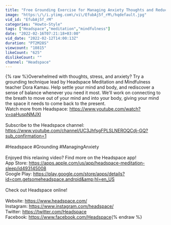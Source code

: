 ```yaml
---
title: "Free Grounding Exercise for Managing Anxiety Thoughts and Reducing Stress"
image: "https:\/\/i.ytimg.com\/vi\/EfubAj5f_rM\/hqdefault.jpg"
vid_id: "EfubAj5f_rM"
categories: "Howto-Style"
tags: ["Headspace","meditation","mindfulness"]
date: "2022-02-16T07:21:18+03:00"
vid_date: "2022-02-12T14:00:13Z"
duration: "PT2M28S"
viewcount: "10815"
likeCount: "625"
dislikeCount: ""
channel: "Headspace"
---
```

{% raw %}Overwhelmed with thoughts, stress, and anxiety? Try a grounding technique lead by Headspace Meditation and Mindfulness teacher Dora Kamau. Help settle your mind and body, and rediscover a sense of balance whenever you need it most. We'll work on connecting to the breath to move out of your mind and into your body, giving your mind the space it needs to come back to the present. <br />Watch more from Headspace: <a rel="nofollow" target="blank" href="https://www.youtube.com/watch?v=oaHuspNMJXI">https://www.youtube.com/watch?v=oaHuspNMJXI</a><br /><br />Subscribe to the Headspace channel: <a rel="nofollow" target="blank" href="https://www.youtube.com/channel/UC3JhfsgFPLSLNEROQCdj-GQ?sub_confirmation=1">https://www.youtube.com/channel/UC3JhfsgFPLSLNEROQCdj-GQ?sub_confirmation=1</a><br /><br />#Headspace #Grounding #ManagingAnxiety<br /><br />Enjoyed this relaxing video? Find more on the Headspace app!<br />App Store: <a rel="nofollow" target="blank" href="https://apps.apple.com/us/app/headspace-meditation-sleep/id493145008">https://apps.apple.com/us/app/headspace-meditation-sleep/id493145008</a><br />Google Play: <a rel="nofollow" target="blank" href="https://play.google.com/store/apps/details?id=com.getsomeheadspace.android&amp;hl=en_US">https://play.google.com/store/apps/details?id=com.getsomeheadspace.android&amp;hl=en_US</a> <br /><br />Check out Headspace online! <br /><br />Website: <a rel="nofollow" target="blank" href="https://www.headspace.com/">https://www.headspace.com/</a><br />Instagram: <a rel="nofollow" target="blank" href="https://www.instagram.com/headspace/">https://www.instagram.com/headspace/</a><br />Twitter: <a rel="nofollow" target="blank" href="https://twitter.com/Headspace">https://twitter.com/Headspace</a><br />Facebook: <a rel="nofollow" target="blank" href="https://www.facebook.com/Headspace">https://www.facebook.com/Headspace</a>{% endraw %}
